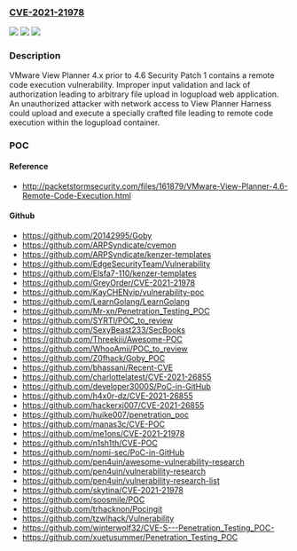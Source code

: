 ### [CVE-2021-21978](https://cve.mitre.org/cgi-bin/cvename.cgi?name=CVE-2021-21978)
![](https://img.shields.io/static/v1?label=Product&message=VMware%20View%20Planner&color=blue)
![](https://img.shields.io/static/v1?label=Version&message=n%2Fa&color=blue)
![](https://img.shields.io/static/v1?label=Vulnerability&message=Remote%20code%20execution%20vulnerability&color=brighgreen)

### Description

VMware View Planner 4.x prior to 4.6 Security Patch 1 contains a remote code execution vulnerability. Improper input validation and lack of authorization leading to arbitrary file upload in logupload web application. An unauthorized attacker with network access to View Planner Harness could upload and execute a specially crafted file leading to remote code execution within the logupload container.

### POC

#### Reference
- http://packetstormsecurity.com/files/161879/VMware-View-Planner-4.6-Remote-Code-Execution.html

#### Github
- https://github.com/20142995/Goby
- https://github.com/ARPSyndicate/cvemon
- https://github.com/ARPSyndicate/kenzer-templates
- https://github.com/EdgeSecurityTeam/Vulnerability
- https://github.com/Elsfa7-110/kenzer-templates
- https://github.com/GreyOrder/CVE-2021-21978
- https://github.com/KayCHENvip/vulnerability-poc
- https://github.com/LearnGolang/LearnGolang
- https://github.com/Mr-xn/Penetration_Testing_POC
- https://github.com/SYRTI/POC_to_review
- https://github.com/SexyBeast233/SecBooks
- https://github.com/Threekiii/Awesome-POC
- https://github.com/WhooAmii/POC_to_review
- https://github.com/Z0fhack/Goby_POC
- https://github.com/bhassani/Recent-CVE
- https://github.com/charlottelatest/CVE-2021-26855
- https://github.com/developer3000S/PoC-in-GitHub
- https://github.com/h4x0r-dz/CVE-2021-26855
- https://github.com/hackerxj007/CVE-2021-26855
- https://github.com/huike007/penetration_poc
- https://github.com/manas3c/CVE-POC
- https://github.com/me1ons/CVE-2021-21978
- https://github.com/n1sh1th/CVE-POC
- https://github.com/nomi-sec/PoC-in-GitHub
- https://github.com/pen4uin/awesome-vulnerability-research
- https://github.com/pen4uin/vulnerability-research
- https://github.com/pen4uin/vulnerability-research-list
- https://github.com/skytina/CVE-2021-21978
- https://github.com/soosmile/POC
- https://github.com/trhacknon/Pocingit
- https://github.com/tzwlhack/Vulnerability
- https://github.com/winterwolf32/CVE-S---Penetration_Testing_POC-
- https://github.com/xuetusummer/Penetration_Testing_POC

